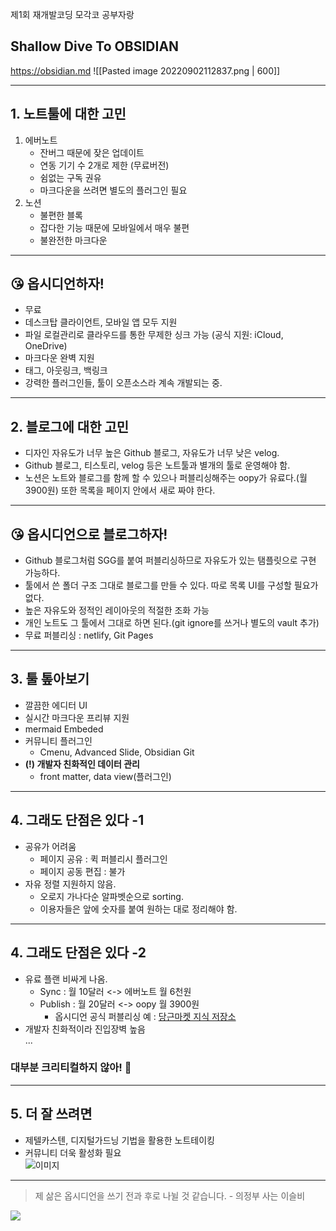 제1회 재개발코딩 모각코 공부자랑
## Shallow Dive To  OBSIDIAN
https://obsidian.md
![[Pasted image 20220902112837.png | 600]]

---

## 1. 노트툴에 대한 고민
1. 에버노트
	- 잔버그 때문에 잦은 업데이트
	- 연동 기기 수 2개로 제한 (무료버전)
	- 쉼없는 구독 권유
	- 마크다운을 쓰려면 별도의 플러그인 필요
2. 노션
	- 불편한 블록
	- 잡다한 기능 때문에 모바일에서 매우 불편
	- 불완전한 마크다운

---

## 😘 옵시디언하자!
- 무료
- 데스크탑 클라이언트, 모바일 앱 모두 지원
- 파일 로컬관리로 클라우드를 통한 무제한 싱크 가능 (공식 지원: iCloud, OneDrive)
- 마크다운 완벽 지원
- 태그, 아웃링크, 백링크
- 강력한 플러그인들, 툴이 오픈소스라 계속 개발되는 중.

---

## 2. 블로그에 대한 고민
- 디자인 자유도가 너무 높은 Github 블로그, 자유도가 너무 낮은 velog.
- Github 블로그, 티스토리, velog 등은 노트툴과 별개의 툴로 운영해야 함.
- 노션은 노트와 블로그를 함께 할 수 있으나 퍼블리싱해주는 oopy가 유료다.(월 3900원) 또한 목록을 페이지 안에서 새로 짜야 한다.

---

## 😘 옵시디언으로 블로그하자!
- Github 블로그처럼 SGG를 붙여 퍼블리싱하므로 자유도가 있는 탬플릿으로 구현 가능하다. 
- 툴에서 쓴 폴더 구조 그대로 블로그를 만들 수 있다. 따로 목록 UI를 구성할 필요가 없다.
- 높은 자유도와 정적인 레이아웃의 적절한 조화 가능
- 개인 노트도 그 툴에서 그대로 하면 된다.(git ignore를 쓰거나 별도의 vault 추가)
- 무료 퍼블리싱 : netlify, Git Pages

---

## 3. 툴 톺아보기
- 깔끔한 에디터 UI
- 실시간 마크다운 프리뷰 지원
- mermaid Embeded
- 커뮤니티 플러그인
	- Cmenu, Advanced Slide, Obsidian Git
- **(!) 개발자 친화적인 데이터 관리**
	- front matter, data view(플러그인)

---

## 4. 그래도 단점은 있다 -1
- 공유가 어려움
	- 페이지 공유 : 퀵 퍼블리시 플러그인
	- 페이지 공동 편집 : 불가
- 자유 정렬 지원하지 않음.
	- 오로지 가나다순 알파벳순으로 sorting.
	- 이용자들은 앞에 숫자를 붙여 원하는 대로 정리해야 함.

---
## 4. 그래도 단점은 있다 -2
- 유료 플랜 비싸게 나옴.
	- Sync : 월 10달러 <-> 에버노트 월 6천원
	- Publish : 월 20달러 <-> oopy 월 3900원
		- 옵시디언 공식 퍼블리싱 예 : [당근마켓 지식 저장소](https://publish.obsidian.md/karrot/README)
- 개발자 친화적이라 진입장벽 높음   
...  
### 대부분 크리티컬하지 않아! 😤
---
## 5. 더 잘 쓰려면 
- 제텔카스텐, 디지털가드닝 기법을 활용한 노트테이킹
- 커뮤니티 더욱 활성화 필요   
![이미지](https://pbs.twimg.com/media/EYrI4OJU8AAZlJw?format=jpg&name=900x900)

---

> 제 삶은 옵시디언을 쓰기 전과 후로 나뉠 것 같습니다. - 의정부 사는 이슬비

![](https://mblogthumb-phinf.pstatic.net/MjAyMDAzMzBfMjU0/MDAxNTg1NTc3MTc4NzY3.i9Rkdffs4p_Y1yLYS0yIxgGkQRClUrk4bxN8VANr6oUg.sNbauR1j9CnsJIyGMVTFTxQYEWZkoOKvVW_feHPzC24g.GIF.pikiro/IMG_0416.GIF?type=w800)
